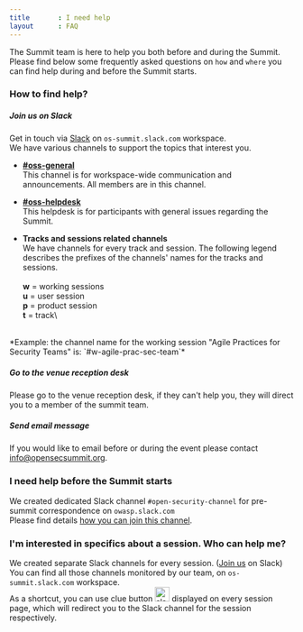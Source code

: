 ```yaml
---
title       : I need help
layout      : FAQ
---
```


The Summit team is here to help you both before and during the Summit.\
Please find below some frequently asked questions on `how` and `where` you can find help during and before the Summit starts.

### How to find help?

##### Join us on Slack
Get in touch via [Slack](https://join.slack.com/t/os-summit/shared_invite/enQtMzY4NTk4MzYxNDExLTZjMDFlNDc5YTBkNDU1ZWM5NjM2MDNlZjI0Njc5MDc1NDljOGZjMjliYzNkOTA3OWEyMzczMzI2MjgyYzZlMzc) on `os-summit.slack.com` workspace.\
We have various channels to support the topics that interest you.

- **[#oss-general](https://os-summit.slack.com/messages/CAULHPHU2)**\
This channel is for workspace-wide communication and announcements. All members are in this channel.

- **[#oss-helpdesk](https://os-summit.slack.com/messages/CAVJH8QJV)**\
This helpdesk is for participants with general issues regarding the Summit.

- **Tracks and sessions related channels**\
We have channels for every track and session. The following legend describes the prefixes of the channels' names for the tracks and sessions.<br/><br/>
**w** = working sessions\
**u** = user session\
**p** = product session\
**t** = track\
<br/>
*Example: the channel name for the working session "Agile Practices for Security Teams" is: `#w-agile-prac-sec-team`*

##### Go to the venue reception desk
Please go to the venue reception desk, if they can't help you, they will direct you to a member of the summit team.

##### Send email message
If you would like to email before or during the event please contact [info@opensecsummit.org](mailto:info@opensecsummit.org).

### I need help before the Summit starts
We created dedicated Slack channel `#open-security-channel` for pre-summit correspondence on `owasp.slack.com`\
Please find details [how you can join this channel](https://open-security-summit.org/faq/reach-us-in-slack/).

### I'm interested in specifics about a session. Who can help me?
We created separate Slack channels for every session. ([Join us]((https://join.slack.com/t/os-summit/shared_invite/enQtMzY4NTk4MzYxNDExLTZjMDFlNDc5YTBkNDU1ZWM5NjM2MDNlZjI0Njc5MDc1NDljOGZjMjliYzNkOTA3OWEyMzczMzI2MjgyYzZlMzc)) on Slack)\
You can find all those channels monitored by our team, on `os-summit.slack.com` workspace.\
As a shortcut, you can use clue button <img src="/img/pages/slack_message.png" alt="slack" style="height: 26px;"/> displayed on every session page, which will redirect you to the Slack channel for the session respectively.

